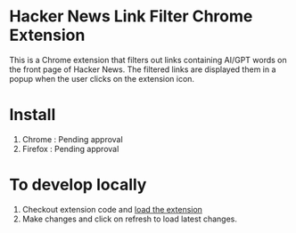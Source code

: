 # Hacker News Link Filter Chrome Extension

This is a Chrome extension that filters out links containing AI/GPT words on the front page of Hacker News. The filtered links are displayed them in a popup when the user clicks on the extension icon.

# Install
1. Chrome : Pending approval
2. Firefox : Pending approval  

# To develop locally 
1. Checkout extension code and [load the extension](https://superuser.com/questions/247651/how-does-one-install-an-extension-for-chrome-browser-from-the-local-file-system)
2. Make changes and click on refresh to load latest changes. 